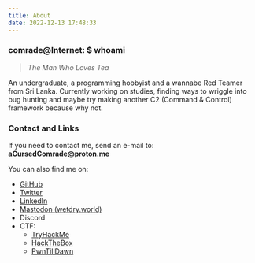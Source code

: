 ```yaml
---
title: About
date: 2022-12-13 17:48:33
---
```

### comrade@Internet: $ whoami
> *The Man Who Loves Tea*

An undergraduate, a programming hobbyist and a wannabe Red Teamer from Sri Lanka. Currently working on studies, finding ways to wriggle into bug hunting and maybe try making another C2 (Command & Control) framework because why not.

### Contact and Links
If you need to contact me, send an e-mail to: **aCursedComrade@proton.me**

You can also find me on:
- <a href="https://github.com/aCursedComrade" target="blank">GitHub</a>
- <a href="https://twitter.com/aCursed_Comrade" target="blank">Twitter</a>
- <a href="https://www.linkedin.com/in/loshana-aloka/" target="blank">LinkedIn</a>
- <a href="https://wetdry.world/@aCursedComrade" target="blank">Mastodon (wetdry.world)</a>
- Discord
- CTF:
  - <a href="https://tryhackme.com/p/aCursedComrade" target="blank">TryHackMe</a>
  - <a href="https://app.hackthebox.com/profile/719962" target="blank">HackTheBox</a>
  - <a href="https://online.pwntilldawn.com/Achievements/3351" target="blank">PwnTillDawn</a>
